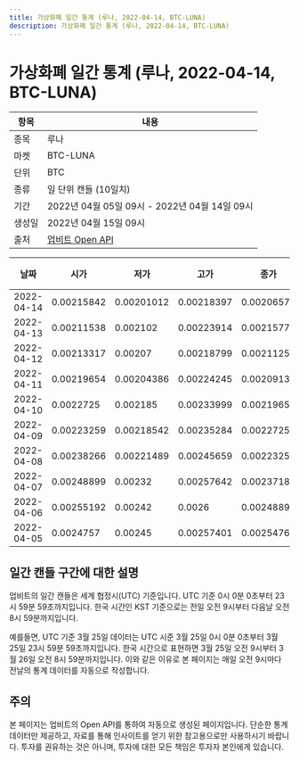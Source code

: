 ```yaml
---
title: 가상화폐 일간 통계 (루나, 2022-04-14, BTC-LUNA)
description: 가상화폐 일간 통계 (루나, 2022-04-14, BTC-LUNA)
---
```



가상화폐 일간 통계 (루나, 2022-04-14, BTC-LUNA)
===

|항목|내용|
|--|--|
|종목|루나|
|마켓|BTC-LUNA|
|단위|BTC|
|종류|일 단위 캔들 (10일치)|
|기간|2022년 04월 05일 09시 - 2022년 04월 14일 09시|
|생성일|2022년 04월 15일 09시|
|출처|[업비트 Open API](https://docs.upbit.com)|


|날짜|시가|저가|고가|종가|비고|
|--|--|--|--|--|--|
|2022-04-14|0.00215842|0.00201012|0.00218397|0.00206579|    |
|2022-04-13|0.00211538|0.002102|0.00223914|0.00215776|    |
|2022-04-12|0.00213317|0.00207|0.00218799|0.00211257|    |
|2022-04-11|0.00219654|0.00204386|0.00224245|0.00209132|    |
|2022-04-10|0.0022725|0.002185|0.00233999|0.00219654|    |
|2022-04-09|0.00223259|0.00218542|0.00235284|0.0022725|    |
|2022-04-08|0.00238266|0.00221489|0.00245659|0.00223259|    |
|2022-04-07|0.00248899|0.00232|0.00257642|0.00237184|    |
|2022-04-06|0.00255192|0.00242|0.0026|0.00248899|    |
|2022-04-05|0.0024757|0.00245|0.00257401|0.00254763|    |


일간 캔들 구간에 대한 설명
---


업비트의 일간 캔들은 세계 협정시(UTC) 기준입니다. 
UTC 기준 0시 0분 0초부터 23시 59분 59초까지입니다. 
한국 시간인 KST 기준으로는 전일 오전 9시부터 다음날 오전 8시 59분까지입니다. 


예를들면, UTC 기준 3월 25일 데이터는 UTC 시준 3월 25일 0시 0분 0초부터 3월 25일 23시 59분 59초까지입니다. 
한국 시간으로 표현하면 3월 25일 오전 9시부터 3월 26일 오전 8시 59분까지입니다. 
이와 같은 이유로 본 페이지는 매일 오전 9시마다 전날의 통계 데이터를 자동으로 작성합니다. 


주의
---


본 페이지는 업비트의 Open API를 통하여 자동으로 생성된 페이지입니다. 
단순한 통계 데이터만 제공하고, 자료를 통해 인사이트를 얻기 위한 참고용으로만 사용하시기 바랍니다. 
투자를 권유하는 것은 아니며, 투자에 대한 모든 책임은 투자자 본인에게 있습니다. 
